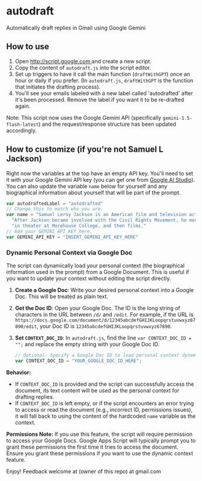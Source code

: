 # autodraft
Automatically draft replies in Gmail using Google Gemini

## How to use

1. Open [http://script.google.com ](https://script.google.com/) and create a new script.
2. Copy the content of `autodraft.js` into the script editor.
3. Set up triggers to have it call the main function (`draftWithGPT`) once an hour or daily if you prefer. (In `autodraft.js`, `draftWithGPT` is the function that initiates the drafting process).
4. You'll see your emails labeled with a new label called 'autodrafted' after it's been processed. Remove the label if you want it to be re-drafted again.

Note: This script now uses the Google Gemini API (specifically `gemini-1.5-flash-latest`) and the request/response structure has been updated accordingly.

## How to customize (if you're not Samuel L Jackson)

Right now the variables at the top have an empty API key. You'll need to set it with your Google Gemini API key (you can get one from [Google AI Studio](https://aistudio.google.com/app/apikey)). You can also update the variable `name` below for yourself and any biographical information about yourself that will be part of the prompt.

```javascript
var autodraftedLabel = "autodrafted"
// Change this to match who you are.
var name = "Samuel Leroy Jackson is an American film and television actor and film producer. " +
  "After Jackson became involved with the Civil Rights Movement, he moved on to acting " +
  "in theater at Morehouse College, and then films."
// Add your GEMINI_API_KEY here.
var GEMINI_API_KEY = "INSERT_GEMINI_API_KEY_HERE"
```

### Dynamic Personal Context via Google Doc

The script can dynamically load your personal context (the biographical information used in the prompt) from a Google Document. This is useful if you want to update your context without editing the script directly.

1.  **Create a Google Doc**: Write your desired personal context into a Google Doc. This will be treated as plain text.
2.  **Get the Doc ID**: Open your Google Doc. The ID is the long string of characters in the URL between `/d/` and `/edit`. For example, if the URL is `https://docs.google.com/document/d/12345abcdefGHIJKLoopqrstuvwxyz67890/edit`, your Doc ID is `12345abcdefGHIJKLoopqrstuvwxyz67890`.
3.  **Set `CONTEXT_DOC_ID`**: In `autodraft.js`, find the line `var CONTEXT_DOC_ID = "";` and replace the empty string with your Google Doc ID.

    ```javascript
    // Optional: Specify a Google Doc ID to load personal context dynamically.
    var CONTEXT_DOC_ID = "YOUR_GOOGLE_DOC_ID_HERE";
    ```

**Behavior:**

*   If `CONTEXT_DOC_ID` is provided and the script can successfully access the document, its text content will be used as the personal context for drafting replies.
*   If `CONTEXT_DOC_ID` is left empty, or if the script encounters an error trying to access or read the document (e.g., incorrect ID, permissions issues), it will fall back to using the content of the hardcoded `name` variable as the context.

**Permissions Note:**
If you use this feature, the script will require permission to access your Google Docs. Google Apps Script will typically prompt you to grant these permissions the first time it tries to access the document. Ensure you grant these permissions if you want to use the dynamic context feature.

Enjoy! Feedback welcome at (owner of this repo) at gmail.com
